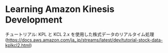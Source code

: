 # Learning Amazon Kinesis Development

チュートリアル: KPL と KCL 2.x を使用した株式データのリアルタイム処理
(https://docs.aws.amazon.com/ja_jp/streams/latest/dev/tutorial-stock-data-kplkcl2.html)